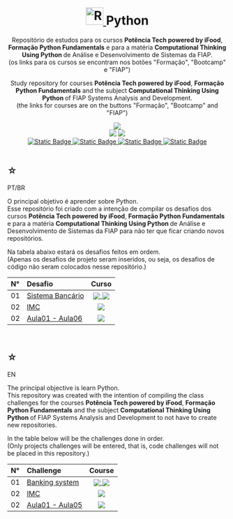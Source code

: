 <h1 align="center">
    <a href="https://pokemondb.net/pokedex/rayquaza">
        <img width="40" src="https://img.pokemondb.net/sprites/black-white/anim/normal/rayquaza.gif" alt="Rayquaza">
        </a>
    <span>Python</span>
</h1>

<div align="center">
    <p> 
        Repositório de estudos para os cursos <b>Potência Tech powered by iFood</b>, <b>Formação Python Fundamentals</b> e para a matéria <strong> Computational Thinking Using Python </strong> de Análise e Desenvolvimento de Sistemas da FIAP. <br> (os links para os cursos se encontram nos botões "Formação", "Bootcamp" e "FIAP") 
    </p>
    <p> 
        Study repository for courses <b>Potência Tech powered by iFood</b>, <b>Formação Python Fundamentals</b> and the subject <strong> Computational Thinking Using Python </strong> of FIAP Systems Analysis and Development. <br> (the links for courses are on the buttons "Formação", "Bootcamp" and "FIAP") 
    </p>
    <img src="https://img.shields.io/badge/python-black?style=for-the-badge&logo=Python&logoColor=blue" />
    <br>
    <img src="https://img.shields.io/badge/diagrama-black?style=for-the-badge&logo=diagramsdotnet&logoColor=yellow" />
    <img src="https://img.shields.io/badge/CMD-black?style=for-the-badge&logo=windowsterminal&logoColor=white" />
    <br>
    <a href="https://www.linkedin.com/in/hakuakai/">
        <img alt="Static Badge" src="https://img.shields.io/badge/my%20profile-red?style=for-the-badge&color=yellow">
    </a>
    <a href="https://web.dio.me/track/04e5f7bf-e6a2-49f5-8f53-8de2237cae18">
        <img alt="Static Badge" src="https://img.shields.io/badge/formação-red?style=for-the-badge&color=blue">
    </a> 
    <a href="https://web.dio.me/track/fd133067-6f2b-47c8-9763-edd87ec6b1cc">
        <img alt="Static Badge" src="https://img.shields.io/badge/bootcamp-red?style=for-the-badge&color=yellow">
    </a>
    <a href="https://www.fiap.com.br/graduacao/tecnologo/analise-e-desenvolvimento-de-sistemas/">
        <img alt="Static Badge" src="https://img.shields.io/badge/FIAP-red?style=for-the-badge&color=blue">
    </a> <br> <br>
    <b> </b> 
</div>

<div>
    <h2>☆</h2>
    <p>PT/BR</p>
    <p>
    O principal objetivo é aprender sobre Python.<br>
    Esse repositório foi criado com a intenção de compilar os desafios dos cursos <b>Potência Tech powered by iFood</b>, <b>Formação Python Fundamentals</b> e para a matéria <strong> Computational Thinking Using Python </strong> de Análise e Desenvolvimento de Sistemas da FIAP para não ter que ficar criando novos repositórios.</p>
    <p>Na tabela abaixo estará os desafios feitos em ordem. <br> (Apenas os desafios de projeto seram inseridos, ou seja, os desafios de código não seram colocados nesse repositório.) </p>
    <table>
        <thead>
            <tr align="left">
                <th>N°</th>
                <th>Desafio</th>
                <th>Curso</th>
            </tr>
        </thead>
    <tbody align="left">
        <tr>
            <td>01</td>
            <td>
                <a href="bancoDados.py">Sistema Bancário</a>
            </td>
            <td align="center">
                <a href="">
                    <img align="center" src="https://img.shields.io/badge/formação-red?style=for-the-badge&color=blue">
                </a>
                <a>
                    <img align="center" src="https://img.shields.io/badge/bootcamp-red?style=for-the-badge&color=yellow">
                </a>
            </td>
        </tr>
        <tr>
            <td>02</td>
            <td>
                <a href="https://github.com/HakuGarcia/Python/blob/d620138a32d856b42861ea3d8d917408d81b390f/IMC.py">IMC</a>
            </td>
            <td align="center">
                <a href="">
                    <img align="center" src="https://img.shields.io/badge/FIAP-red?style=for-the-badge&color=blue">
                </a>
            </td>
        </tr>
        <tr>
            <td>02</td>
            <td>
                <a href="https://github.com/HakuGarcia/Python/tree/f8bc6cd190779d22f634438411b7ae2105c3c2a1/Aula01%20-%20Aula06">Aula01 - Aula06</a>
            </td>
            <td align="center">
                <a href="">
                    <img align="center" src="https://img.shields.io/badge/FIAP-red?style=for-the-badge&color=blue">
                </a>
            </td>
        </tr>
    </tbody>
    <tfoot></tfoot>
    </table>
</div>

   <br>

<div>
    <h2>☆</h2>
    <p>EN</p>
    <p>
    The principal objective is learn Python.<br>
    This repository was created with the intention of compiling the class challenges for the courses <b>Potência Tech powered by iFood</b>, <b>Formação Python Fundamentals</b> and the subject <strong> Computational Thinking Using Python </strong> of FIAP Systems Analysis and Development to not have to create new repositories.</p>
    <p>In the table below will be the challenges done in order.<br> (Only projects challenges will be entered, that is, code challenges will not be placed in this repository.) </p>
    <table>
        <thead>
            <tr align="left">
                <th>N°</th>
                <th>Challenge</th>
                <th>Course</th>
            </tr>
        </thead>
    <tbody align="left">
        <tr>
            <td>01</td>
            <td>
                <a href="bancoDados.py">Banking system</a>
            </td>
            <td align="center">
                <a href="">
                    <img align="center" src="https://img.shields.io/badge/formação-red?style=for-the-badge&color=blue">
                </a>
                <a>
                    <img align="center" src="https://img.shields.io/badge/bootcamp-red?style=for-the-badge&color=yellow">
                </a>
            </td>
        </tr>
        <tr>
            <td>02</td>
            <td>
                <a href="IMC.py">IMC</a>
            </td>
            <td align="center">
                <a href="">
                    <img align="center" src="https://img.shields.io/badge/FIAP-red?style=for-the-badge&color=blue">
                </a>
            </td>
        </tr>
        <tr>
            <td>02</td>
            <td>
                <a href="https://github.com/HakuGarcia/Python/tree/d620138a32d856b42861ea3d8d917408d81b390f/Aula01%20-%20Aula05">Aula01 - Aula05</a>
            </td>
            <td align="center">
                <a href="">
                    <img align="center" src="https://img.shields.io/badge/FIAP-red?style=for-the-badge&color=blue">
                </a>
            </td>
        </tr>
    </tbody>
    <tfoot></tfoot>
    </table>
</div>
